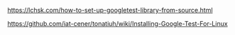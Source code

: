 https://lchsk.com/how-to-set-up-googletest-library-from-source.html

https://github.com/iat-cener/tonatiuh/wiki/Installing-Google-Test-For-Linux